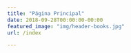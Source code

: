```yaml
---
title: "Página Principal"
date: 2018-09-28T00:00:00-00:00
featured_image: "img/header-books.jpg"
url: /index

---
```





